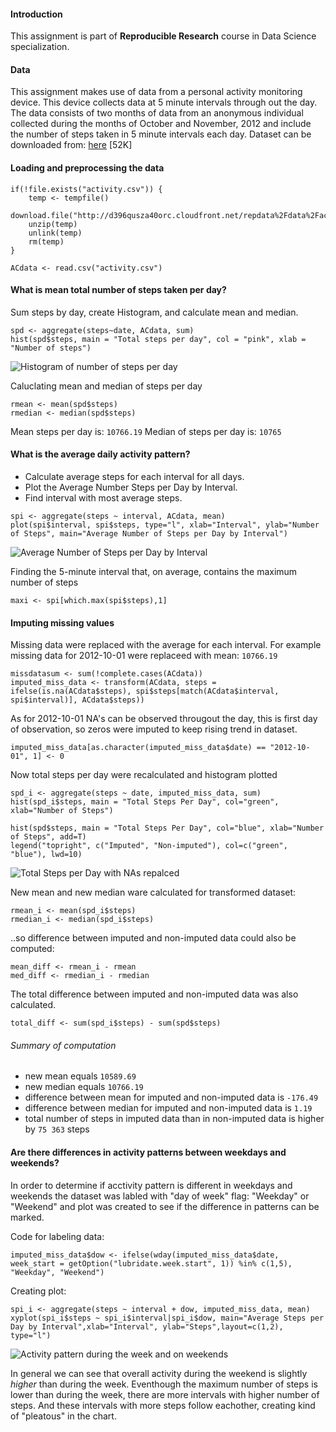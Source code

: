 #### Introduction

This assignment is part of **Reproducible Research** course in Data
Science specialization.

#### Data

This assignment makes use of data from a personal activity monitoring
device. This device collects data at 5 minute intervals through out the
day. The data consists of two months of data from an anonymous
individual collected during the months of October and November, 2012 and
include the number of steps taken in 5 minute intervals each day.
Dataset can be downloaded from:
[here](https://d396qusza40orc.cloudfront.net/repdata%2Fdata%2Factivity.zip)
\[52K\]

#### Loading and preprocessing the data

    if(!file.exists("activity.csv")) {
        temp <- tempfile()
        download.file("http://d396qusza40orc.cloudfront.net/repdata%2Fdata%2Factivity.zip",temp)
        unzip(temp)
        unlink(temp)
        rm(temp)
    }

    ACdata <- read.csv("activity.csv")

#### What is mean total number of steps taken per day?

Sum steps by day, create Histogram, and calculate mean and median.

    spd <- aggregate(steps~date, ACdata, sum)
    hist(spd$steps, main = "Total steps per day", col = "pink", xlab = "Number of steps")

![Histogram of number of steps per day](figures/SPD.png)

Caluclating mean and median of steps per day

    rmean <- mean(spd$steps)
    rmedian <- median(spd$steps)

Mean steps per day is: `10766.19` Median of steps per day is: `10765`

#### What is the average daily activity pattern?

-   Calculate average steps for each interval for all days.
-   Plot the Average Number Steps per Day by Interval.
-   Find interval with most average steps.

<!-- -->

    spi <- aggregate(steps ~ interval, ACdata, mean)
    plot(spi$interval, spi$steps, type="l", xlab="Interval", ylab="Number of Steps", main="Average Number of Steps per Day by Interval")

![Average Number of Steps per Day by Interval](figures/SPI.png)

Finding the 5-minute interval that, on average, contains the maximum
number of steps

    maxi <- spi[which.max(spi$steps),1]

#### Imputing missing values

Missing data were replaced with the average for each interval. For
example missing data for 2012-10-01 were replaceed with mean: `10766.19`

    missdatasum <- sum(!complete.cases(ACdata))
    imputed_miss_data <- transform(ACdata, steps = ifelse(is.na(ACdata$steps), spi$steps[match(ACdata$interval, spi$interval)], ACdata$steps))

As for 2012-10-01 NA's can be observed througout the day, this is first
day of observation, so zeros were imputed to keep rising trend in
dataset.

    imputed_miss_data[as.character(imputed_miss_data$date) == "2012-10-01", 1] <- 0

Now total steps per day were recalculated and histogram plotted

    spd_i <- aggregate(steps ~ date, imputed_miss_data, sum)
    hist(spd_i$steps, main = "Total Steps Per Day", col="green", xlab="Number of Steps")

    hist(spd$steps, main = "Total Steps Per Day", col="blue", xlab="Number of Steps", add=T)
    legend("topright", c("Imputed", "Non-imputed"), col=c("green", "blue"), lwd=10)

![Total Steps per Day with NAs repalced](figures/SPD_IMP.png)

New mean and new median ware calculated for transformed dataset:

    rmean_i <- mean(spd_i$steps)
    rmedian_i <- median(spd_i$steps)

..so difference between imputed and non-imputed data could also be
computed:

    mean_diff <- rmean_i - rmean
    med_diff <- rmedian_i - rmedian

The total difference between imputed and non-imputed data was also
calculated.

    total_diff <- sum(spd_i$steps) - sum(spd$steps)

###### Summary of computation

-   new mean equals `10589.69`
-   new median equals `10766.19`
-   difference between mean for imputed and non-imputed data is
    `-176.49`
-   difference between median for imputed and non-imputed data is `1.19`
-   total number of steps in imputed data than in non-imputed data is
    higher by `75 363` steps

#### Are there differences in activity patterns between weekdays and weekends?

In order to determine if acctivity pattern is different in weekdays and
weekends the dataset was labled with "day of week" flag: "Weekday" or
"Weekend" and plot was created to see if the difference in patterns can
be marked.

Code for labeling data:

    imputed_miss_data$dow <- ifelse(wday(imputed_miss_data$date, week_start = getOption("lubridate.week.start", 1)) %in% c(1,5), "Weekday", "Weekend")

Creating plot:

    spi_i <- aggregate(steps ~ interval + dow, imputed_miss_data, mean)
    xyplot(spi_i$steps ~ spi_i$interval|spi_i$dow, main="Average Steps per Day by Interval",xlab="Interval", ylab="Steps",layout=c(1,2), type="l")

![Activity pattern during the week and on weekends](figures/APWW.png)

In general we can see that overall activity during the weekend is
slightly *higher* than during the week. Eventhough the maximum number of
steps is lower than during the week, there are more intervals with
higher number of steps. And these intervals with more steps follow
eachother, creating kind of "pleatous" in the chart.
